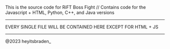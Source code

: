 This is the source code for RiFT Boss Fight // Contains code for the Javascript + HTML, Python, C++, and Java versions

--------------------------------------------------------

EVERY SINGLE FILE WILL BE CONTAINED HERE EXCEPT FOR HTML + JS

--------------------------------------------------------

@2023 heyitsbraden_
